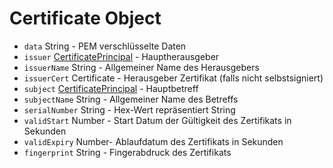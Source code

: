 # Certificate Object

* `data` String - PEM verschlüsselte Daten
* `issuer` [CertificatePrincipal](certificate-principal.md) - Hauptherausgeber
* `issuerName` String - Allgemeiner Name des Herausgebers
* `issuerCert` Certificate - Herausgeber Zertifikat (falls nicht selbstsigniert)
* `subject` [CertificatePrincipal](certificate-principal.md) - Hauptbetreff
* `subjectName` String - Allgemeiner Name des Betreffs
* `serialNumber` String - Hex-Wert repräsentiert String
* `validStart` Number - Start Datum der Gültigkeit des Zertifikats in Sekunden
* `validExpiry` Number- Ablaufdatum des Zertifikats in Sekunden
* `fingerprint` String - Fingerabdruck des Zertifikats